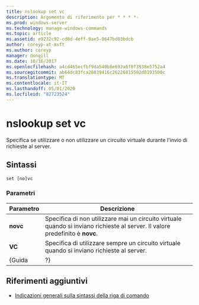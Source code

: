 ```yaml
---
title: nslookup set vc
description: Argomento di riferimento per * * * *-
ms.prod: windows-server
ms.technology: manage-windows-commands
ms.topic: article
ms.assetid: e9232c92-cd8d-4eff-8ae5-0647bd03bdcb
author: coreyp-at-msft
ms.author: coreyp
manager: dongill
ms.date: 10/16/2017
ms.openlocfilehash: a4cd465ecfbf9da540b8e693a6f0f3938e5752a4
ms.sourcegitcommit: ab64dc83fca28039416c26226815502d0193500c
ms.translationtype: MT
ms.contentlocale: it-IT
ms.lasthandoff: 05/01/2020
ms.locfileid: "82723524"
---
```

# <a name="nslookup-set-vc"></a>nslookup set vc



Specifica se utilizzare o non utilizzare un circuito virtuale durante l'invio di richieste al server.

## <a name="syntax"></a>Sintassi

```
set [no]vc
```

### <a name="parameters"></a>Parametri

| Parametro |                                              Descrizione                                               |
|-----------|--------------------------------------------------------------------------------------------------------|
| **novc**  | Specifica di non utilizzare mai un circuito virtuale quando si inviano richieste al server. Il valore predefinito è **novc**. |
|  **VC**   |             Specifica di utilizzare sempre un circuito virtuale quando si inviano richieste al server.             |
|   {Guida   |                                                   ?}                                                   |

## <a name="additional-references"></a>Riferimenti aggiuntivi

- [Indicazioni generali sulla sintassi della riga di comando](command-line-syntax-key.md)